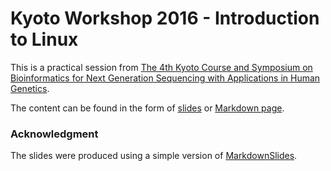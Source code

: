 # Kyoto Workshop 2016 - Introduction to Linux

This is a practical session from [The 4th Kyoto Course and Symposium on Bioinformatics for Next Generation Sequencing with Applications in Human Genetics](http://www.genome.med.kyoto-u.ac.jp/NgsCourse/).

The content can be found in the form of [slides](http://jmonlong.github.io/KyotoWorkshop16-LinuxIntro/doc/export/LinuxBasic-reveal-slides.html) or [Markdown page](doc/md/LinuxBasic.md).


### Acknowledgment

The slides were produced using a simple version of [MarkdownSlides](https://github.com/asanzdiego/markdownslides).



